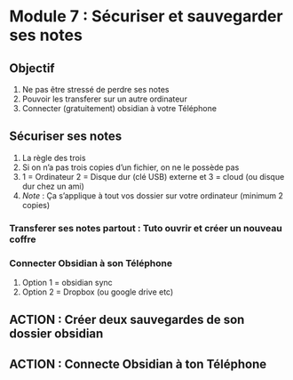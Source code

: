 # Module 7 : Sécuriser et sauvegarder ses notes

## Objectif 
1. Ne pas être stressé de perdre ses notes
2. Pouvoir les transferer sur un autre ordinateur
3. Connecter (gratuitement) obsidian à votre Téléphone


## Sécuriser ses notes
1. La règle des trois
2. Si on n’a pas trois copies d’un fichier, on ne le possède pas
3. 1 = Ordinateur 2 = Disque dur (clé USB) externe et 3 = cloud (ou disque dur chez un ami)
4. *Note* : Ça s’applique à tout vos dossier sur votre ordinateur (minimum 2 copies)

### Transferer ses notes partout : Tuto ouvrir et créer un nouveau coffre

### Connecter Obsidian à son Téléphone
1. Option 1 = obsidian sync
2. Option 2 = Dropbox (ou google drive etc)


## **ACTION** : Créer deux sauvegardes de son dossier obsidian
## **ACTION** : Connecte Obsidian à ton Téléphone